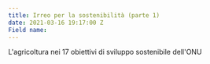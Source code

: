 ```yaml
---
title: Irreo per la sostenibilità (parte 1)
date: 2021-03-16 19:17:00 Z
Field name: 
---
```


L'agricoltura nei 17 obiettivi di sviluppo sostenibile dell'ONU